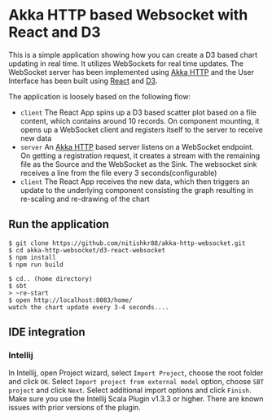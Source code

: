 # Akka HTTP based Websocket with React and D3

This is a simple application showing how you can create a D3 based chart updating in real time. It utilizes WebSockets for real time updates.
The WebSocket server has been implemented using [Akka HTTP](http://doc.akka.io/docs/akka-http/current/scala.html) and the User Interface has been built using [React](https://facebook.github.io/react/) and [D3](https://d3js.org/).

The application is loosely based on the following flow:
* `client` The React App spins up a D3 based scatter plot based on a file content, which contains around 10 records. On component mounting, it opens up a WebSocket client and registers itself to the server
to receive new data
* `server` An [Akka HTTP](http://doc.akka.io/docs/akka-http/current/scala.html) based server listens on a WebSocket endpoint. On getting a registration request, it creates a stream with the remaining file as the Source and the WebSocket as the Sink.
 The websocket sink receives a line from the file every 3 seconds(configurable)
* `client` The React App receives the new data, which then triggers an update to the underlying component consisting the graph resulting in re-scaling and re-drawing of the chart

## Run the application
```shell
$ git clone https://github.com/nitishkr88/akka-http-websocket.git
$ cd akka-http-websocket/d3-react-websocket
$ npm install
$ npm run build

$ cd.. (home directory)
$ sbt
> ~re-start
$ open http://localhost:8083/home/
watch the chart update every 3-4 seconds....
```

## IDE integration

### Intellij

In Intellij, open Project wizard, select `Import Project`, choose the root folder and click `OK`.
Select `Import project from external model` option, choose `SBT project` and click `Next`. Select additional import options and click `Finish`.
Make sure you use the Intellij Scala Plugin v1.3.3 or higher. There are known issues with prior versions of the plugin.
